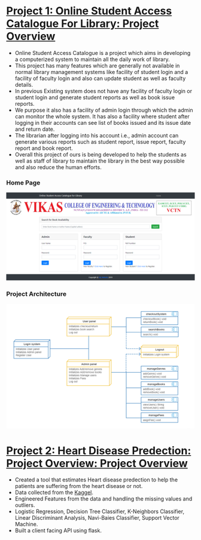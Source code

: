 # [Project 1: Online Student Access Catalogue For Library: Project Overview](https://github.com/SivaRamiReddyModugula/Online-Student-Access-Catalogue-For-Library)
- Online Student Access Catalogue is a project which aims in developing a computerized system to maintain all the daily work of library. 
 - This project has many features which are generally not available in normal library management systems like facility of student login and a facility of faculty login and also can update student as well as faculty details. 
 - In previous Existing system does not have any facility of faculty login or student login and generate student reports as well as book issue reports.
 - We purpose it also has a facility of admin login through which the admin can monitor the whole system. It has also a facility where student after logging in their accounts can see list of books issued and its issue date and return date. 
 - The librarian after logging into his account i.e., admin account can generate various reports such as student report, issue report, faculty report and book report. 
 - Overall this project of ours is being developed to help the students as well as staff of library to maintain the library in the best way possible and also reduce the human efforts.  
 ### Home Page
 ![Home Page](/images/Home.PNG)
 ### Project Architecture
 ![This Project Architecture](/images/Architecture.png)
# [Project 2: Heart Disease Predection: Project Overview: Project Overview](https://github.com/SivaRamiReddyModugula/heart_disease_predection)
- Created a tool that estimates Heart disease predection  to help the patients are suffering from the heart disease or not.
- Data collected from the [Kaggel](https://www.kaggle.com/ronitf/heart-disease-uci).  
- Engineered Features from the data and handling the missing values and outliers.  
- Logistic Regression, Decision Tree Classifier, K-Neighbors Classifier, Linear Discriminant Analysis, Navi-Baies Classifier, Support Vector Machine.  
- Built a client facing API using flask.

